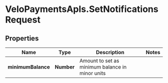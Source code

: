 # VeloPaymentsApIs.SetNotificationsRequest

## Properties

Name | Type | Description | Notes
------------ | ------------- | ------------- | -------------
**minimumBalance** | **Number** | Amount to set as minimum balance in minor units | 


